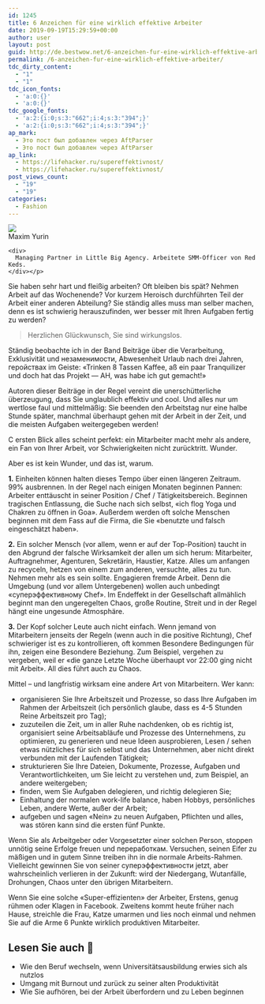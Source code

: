 ```yaml
---
id: 1245
title: 6 Anzeichen für eine wirklich effektive Arbeiter
date: 2019-09-19T15:29:59+00:00
author: user
layout: post
guid: http://de.bestwow.net/6-anzeichen-fur-eine-wirklich-effektive-arbeiter/
permalink: /6-anzeichen-fur-eine-wirklich-effektive-arbeiter/
tdc_dirty_content:
  - "1"
  - "1"
tdc_icon_fonts:
  - 'a:0:{}'
  - 'a:0:{}'
tdc_google_fonts:
  - 'a:2:{i:0;s:3:"662";i:4;s:3:"394";}'
  - 'a:2:{i:0;s:3:"662";i:4;s:3:"394";}'
ap_mark:
  - Это пост был добавлен через AftParser
  - Это пост был добавлен через AftParser
ap_link:
  - https://lifehacker.ru/supereffektivnost/
  - https://lifehacker.ru/supereffektivnost/
post_views_count:
  - "19"
  - "19"
categories:
  - Fashion
---
```

<div>
  <div>
    <img src="http://de.bestwow.net/wp-content/uploads/2019/09/6-priznakov-deystvitel-no-effektivnogo-rabotnika-1.jpg" />
  </div>
  
  <div>
    <div>
      Maxim Yurin
    </div>
    
    <div>
      Managing Partner in Little Big Agency. Arbeitete SMM-Officer von Red Keds.
    </div></p>
  </div></p>
</div>

Sie haben sehr hart und fleißig arbeiten? Oft bleiben bis spät? Nehmen Arbeit auf das Wochenende? Vor kurzem Heroisch durchführten Teil der Arbeit einer anderen Abteilung? Sie ständig alles muss man selber machen, denn es ist schwierig herauszufinden, wer besser mit Ihren Aufgaben fertig zu werden?

> Herzlichen Glückwunsch, Sie sind wirkungslos.

Ständig beobachte ich in der Band Beiträge über die Verarbeitung, Exklusivität und незаменимости, Abwesenheit Urlaub nach drei Jahren, геройствах im Geiste: «Trinken 8 Tassen Kaffee, aß ein paar Tranquilizer und doch hat das Projekt — AH, was habe ich gut gemacht!»

Autoren dieser Beiträge in der Regel vereint die unerschütterliche überzeugung, dass Sie unglaublich effektiv und cool. Und alles nur um wertlose faul und mittelmäßig: Sie beenden den Arbeitstag nur eine halbe Stunde später, manchmal überhaupt gehen mit der Arbeit in der Zeit, und die meisten Aufgaben weitergegeben werden!

C ersten Blick alles scheint perfekt: ein Mitarbeiter macht mehr als andere, ein Fan von Ihrer Arbeit, vor Schwierigkeiten nicht zurücktritt. Wunder.

Aber es ist kein Wunder, und das ist, warum.

**1.** Einheiten können halten dieses Tempo über einen längeren Zeitraum. 99% ausbrennen. In der Regel nach einigen Monaten beginnen Pannen: Arbeiter enttäuscht in seiner Position / Chef / Tätigkeitsbereich. Beginnen tragischen Entlassung, die Suche nach sich selbst, «ich flog Yoga und Chakren zu öffnen in Goa». Außerdem werden oft solche Menschen beginnen mit dem Fass auf die Firma, die Sie «benutzte und falsch eingeschätzt haben».

**2.** Ein solcher Mensch (vor allem, wenn er auf der Top-Position) taucht in den Abgrund der falsche Wirksamkeit der allen um sich herum: Mitarbeiter, Auftragnehmer, Agenturen, Sekretärin, Haustier, Katze. Alles um anfangen zu recyceln, hetzen von einem zum anderen, versuchte, alles zu tun. Nehmen mehr als es sein sollte. Engagieren fremde Arbeit. Denn die Umgebung (und vor allem Untergebenen) wollen auch unbedingt «суперэффективному Chef». Im Endeffekt in der Gesellschaft allmählich beginnt man den ungeregelten Chaos, große Routine, Streit und in der Regel hängt eine ungesunde Atmosphäre.

**3.** Der Kopf solcher Leute auch nicht einfach. Wenn jemand von Mitarbeitern jenseits der Regeln (wenn auch in die positive Richtung), Chef schwieriger ist es zu kontrollieren, oft kommen Besondere Bedingungen für ihn, zeigen eine Besondere Beziehung. Zum Beispiel, vergehen zu vergeben, weil er «die ganze Letzte Woche überhaupt vor 22:00 ging nicht mit Arbeit». All dies führt auch zu Chaos.

Mittel &#8211; und langfristig wirksam eine andere Art von Mitarbeitern. Wer kann:

  * organisieren Sie Ihre Arbeitszeit und Prozesse, so dass Ihre Aufgaben im Rahmen der Arbeitszeit (ich persönlich glaube, dass es 4-5 Stunden Reine Arbeitszeit pro Tag);
  * zuzuteilen die Zeit, um in aller Ruhe nachdenken, ob es richtig ist, organisiert seine Arbeitsabläufe und Prozesse des Unternehmens, zu optimieren, zu generieren und neue Ideen ausprobieren, Lesen / sehen etwas nützliches für sich selbst und das Unternehmen, aber nicht direkt verbunden mit der Laufenden Tätigkeit;
  * strukturieren Sie Ihre Dateien, Dokumente, Prozesse, Aufgaben und Verantwortlichkeiten, um Sie leicht zu verstehen und, zum Beispiel, an andere weitergeben;
  * finden, wem Sie Aufgaben delegieren, und richtig delegieren Sie;
  * Einhaltung der normalen work-life balance, haben Hobbys, persönliches Leben, andere Werte, außer der Arbeit;
  * aufgeben und sagen «Nein» zu neuen Aufgaben, Pflichten und alles, was stören kann sind die ersten fünf Punkte.

Wenn Sie als Arbeitgeber oder Vorgesetzter einer solchen Person, stoppen unnötig seine Erfolge freuen und переработкам. Versuchen, seinen Eifer zu mäßigen und in gutem Sinne treiben ihn in die normale Arbeits-Rahmen. Vielleicht gewinnen Sie von seiner суперэффективности jetzt, aber wahrscheinlich verlieren in der Zukunft: wird der Niedergang, Wutanfälle, Drohungen, Chaos unter den übrigen Mitarbeitern.

Wenn Sie eine solche «Super-effizienten» der Arbeiter, Erstens, genug rühmen oder Klagen in Facebook. Zweitens kommt heute früher nach Hause, streichle die Frau, Katze umarmen und lies noch einmal und nehmen Sie auf die Arme 6 Punkte wirklich produktiven Mitarbeiter.

<div>
  <h2 class="read-also__title">
    <span>Lesen Sie auch</span> <span>🧐 </span>
  </h2>
  
  <ul class="read-also__list">
    <li>
      Wie den Beruf wechseln, wenn Universitätsausbildung erwies sich als nutzlos
    </li>
    <li>
      Umgang mit Burnout und zurück zu seiner alten Produktivität
    </li>
    <li>
      Wie Sie aufhören, bei der Arbeit überfordern und zu Leben beginnen
    </li>
  </ul>
</div>